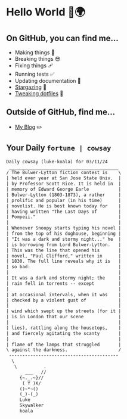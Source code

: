# Hello World 👋🌍

## On GitHub, you can find me...

- Making things 🧰
- Breaking things 😎
- Fixing things 🩹
- Running tests ✅
- Updating documentation 📝
- [Stargazing](https://github.com/lemonase?tab=stars) 🌟
- [Tweaking dotfiles](https://github.com/lemonase/dotfiles) 📁


## Outside of GitHub, find me...

- [My Blog](https://madjam.dev/) ✏️

## Your Daily `fortune | cowsay`

```txt
Daily cowsay (luke-koala) for 03/11/24
 _________________________________________
/ The Bulwer-Lytton fiction contest is    \
| held ever year at San Jose State Univ.  |
| by Professor Scott Rice. It is held in  |
| memory of Edward George Earle           |
| Bulwer-Lytton (1803-1873), a rather     |
| prolific and popular (in his time)      |
| novelist. He is best known today for    |
| having written "The Last Days of        |
| Pompeii."                               |
|                                         |
| Whenever Snoopy starts typing his novel |
| from the top of his doghouse, beginning |
| "It was a dark and stormy night..." he  |
| is borrowing from Lord Bulwer-Lytton.   |
| This was the line that opened his       |
| novel, "Paul Clifford," written in      |
| 1830. The full line reveals why it is   |
| so bad:                                 |
|                                         |
| It was a dark and stormy night; the     |
| rain fell in torrents -- except         |
|                                         |
| at occasional intervals, when it was    |
| checked by a violent gust of            |
|                                         |
| wind which swept up the streets (for it |
| is in London that our scene             |
|                                         |
| lies), rattling along the housetops,    |
| and fiercely agitating the scanty       |
|                                         |
| flame of the lamps that struggled       |
\ against the darkness.                   /
 -----------------------------------------
  \
   \          .
       ___   //
     {~._.~}// 
      ( Y )K/  
     ()~*~()   
     (_)-(_)   
     Luke    
     Skywalker
     koala   
```
